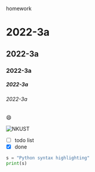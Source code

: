 
homework
# 2022-3a
## 2022-3a
### 2022-3a
##### 2022-3a
###### 2022-3a

😄

![NKUST](nkust.png)

- [ ] todo list
- [x] done
```python
s = "Python syntax highlighting"
print(s)
```
